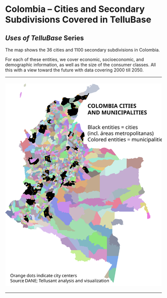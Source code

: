 # Colombia – Cities and Secondary Subdivisions Covered in TelluBase
## *Uses of TelluBase* Series  

The map shows the 36 cities and 1100 secondary subdivisions in Colombia.  

For each of these entities, we cover economic, socioeconomic, and demographic information, as well as the size of the consumer classes. All this with a view toward the future with data covering 2000 till 2050.  

---
#### <img  src="assets/svg/tellusant_colombia_sub2_city.svg" alt="Colombia – Cities and Secondary Subdivisions Covered in TelluBase">  

---
